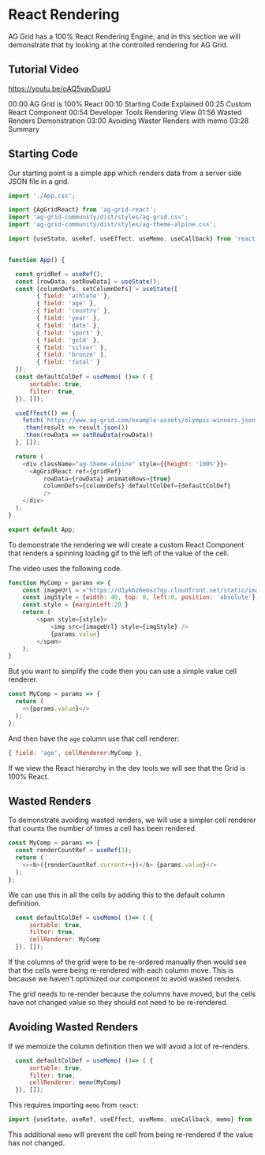 # React Rendering

AG Grid has a 100% React Rendering Engine, and in this section we will demonstrate that by looking at the controlled rendering for AG Grid.

## Tutorial Video

https://youtu.be/oAQ5vavDupU

00:00 AG Grid is 100% React
00:10 Starting Code Explained
00:25 Custom React Component
00:54 Developer Tools Rendering View
01:56 Wasted Renders Demonstration
03:00 Avoiding Waster Renders with memo
03:28 Summary

## Starting Code

Our starting point is a simple app which renders data from a server side JSON file in a grid.

```javascript
import './App.css';

import {AgGridReact} from 'ag-grid-react';
import 'ag-grid-community/dist/styles/ag-grid.css';
import 'ag-grid-community/dist/styles/ag-theme-alpine.css';

import {useState, useRef, useEffect, useMemo, useCallback} from 'react';


function App() {

  const gridRef = useRef();
  const [rowData, setRowData] = useState();
  const [columnDefs, setColumnDefs] = useState([
        { field: 'athlete' },
        { field: 'age' },
        { field: 'country' },
        { field: 'year' },
        { field: 'date' },
        { field: 'sport' },
        { field: 'gold' },
        { field: 'silver' },
        { field: 'bronze' },
        { field: 'total' }
  ]);
  const defaultColDef = useMemo( ()=> ( {
      sortable: true, 
      filter: true,
  }), []);

  useEffect(() => {
    fetch('https://www.ag-grid.com/example-assets/olympic-winners.json')
    .then(result => result.json())
    .then(rowData => setRowData(rowData))
  }, []);

  return (
    <div className="ag-theme-alpine" style={{height: '100%'}}>
      <AgGridReact ref={gridRef}
          rowData={rowData} animateRows={true} 
          columnDefs={columnDefs} defaultColDef={defaultColDef}          
          />
    </div>
  );
}

export default App;

```

To demonstrate the rendering we will create a custom React Component that renders a spinning loading gif to the left of the value of the cell.

The video uses the following code.

```javascript
function MyComp = params => {
    const imageUrl = ="https://d1yk6z6emsz7qy.cloudfront.net/static/images/loading.gif" ;
    const imgStyle = {width: 40, top: 0, left:0, position: 'absolute'}
    const style = {marginLeft:20 }
    return (
        <span style={style}>
            <img src={imageUrl} style={imgStyle} />
            {params.value}
        </span>
    );
}
```

But you want to simplify the code then you can use a simple value cell renderer.

```javascript
const MyComp = params => {
  return (
    <>{params.value}</>
  );
};
```

And then have the `age` column use that cell renderer:

```javascript
{ field: 'age', cellRenderer:MyComp },
```

If we view the React hierarchy in the dev tools we will see that the Grid is 100% React.

## Wasted Renders

To demonstrate avoiding wasted renders, we will use a simpler cell renderer that counts the number of times a cell has been rendered.

```javascript
const MyComp = params => {
  const renderCountRef = useRef(1);
  return (
    <><b>({renderCountRef.current++})</b> {params.value}</>
  );
};
```

We can use this in all the cells by adding this to the default column definition.

```javascript
  const defaultColDef = useMemo( ()=> ( {
      sortable: true, 
      filter: true,
      cellRenderer: MyComp
  }), []);
```

If the columns of the grid were to be re-ordered manually then would see that the cells were being re-rendered with each column move. This is because we haven't optimized our component to avoid wasted renders.

The grid needs to re-render because the columns have moved, but the cells have not changed value so they should not need to be re-rendered.

## Avoiding Wasted Renders

If we memoize the column definition then we will avoid a lot of re-renders.

```javascript
  const defaultColDef = useMemo( ()=> ( {
      sortable: true, 
      filter: true,
      cellRenderer: memo(MyComp)
  }), []);
```

This requires importing `memo` from `react`:

```javascript
import {useState, useRef, useEffect, useMemo, useCallback, memo} from 'react';
```

This additional `memo` will prevent the cell from being re-rendered if the value has not changed.